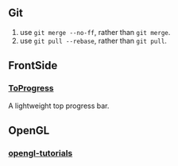 ## Git

1. use `git merge --no-ff`, rather than `git merge`.
2. use `git pull --rebase`, rather than `git pull`.

## FrontSide

### [ToProgress](https://github.com/djyde/ToProgress)

A lightweight top progress bar.

## OpenGL

### [opengl-tutorials](https://github.com/andyque/opengl-tutorials)